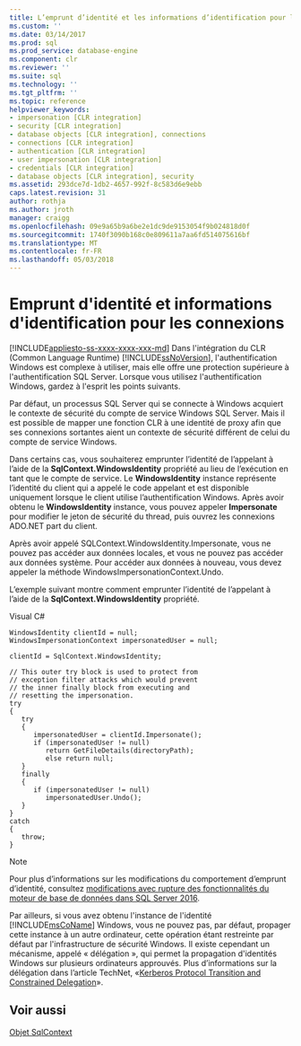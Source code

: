 ```yaml
---
title: L’emprunt d’identité et les informations d’identification pour les connexions | Documents Microsoft
ms.custom: ''
ms.date: 03/14/2017
ms.prod: sql
ms.prod_service: database-engine
ms.component: clr
ms.reviewer: ''
ms.suite: sql
ms.technology: ''
ms.tgt_pltfrm: ''
ms.topic: reference
helpviewer_keywords:
- impersonation [CLR integration]
- security [CLR integration]
- database objects [CLR integration], connections
- connections [CLR integration]
- authentication [CLR integration]
- user impersonation [CLR integration]
- credentials [CLR integration]
- database objects [CLR integration], security
ms.assetid: 293dce7d-1db2-4657-992f-8c583d6e9ebb
caps.latest.revision: 31
author: rothja
ms.author: jroth
manager: craigg
ms.openlocfilehash: 09e9a65b9a6be2e1dc9de9153054f9b024818d0f
ms.sourcegitcommit: 1740f3090b168c0e809611a7aa6fd514075616bf
ms.translationtype: MT
ms.contentlocale: fr-FR
ms.lasthandoff: 05/03/2018
---
```

# <a name="impersonation-and-credentials-for-connections"></a>Emprunt d'identité et informations d'identification pour les connexions
[!INCLUDE[appliesto-ss-xxxx-xxxx-xxx-md](../../../includes/appliesto-ss-xxxx-xxxx-xxx-md.md)]
  Dans l'intégration du CLR (Common Language Runtime) [!INCLUDE[ssNoVersion](../../../includes/ssnoversion-md.md)], l'authentification Windows est complexe à utiliser, mais elle offre une protection supérieure à l'authentification SQL Server. Lorsque vous utilisez l'authentification Windows, gardez à l'esprit les points suivants.  
  
 Par défaut, un processus SQL Server qui se connecte à Windows acquiert le contexte de sécurité du compte de service Windows SQL Server. Mais il est possible de mapper une fonction CLR à une identité de proxy afin que ses connexions sortantes aient un contexte de sécurité différent de celui du compte de service Windows.  
  
 Dans certains cas, vous souhaiterez emprunter l’identité de l’appelant à l’aide de la **SqlContext.WindowsIdentity** propriété au lieu de l’exécution en tant que le compte de service. Le **WindowsIdentity** instance représente l’identité du client qui a appelé le code appelant et est disponible uniquement lorsque le client utilise l’authentification Windows. Après avoir obtenu le **WindowsIdentity** instance, vous pouvez appeler **Impersonate** pour modifier le jeton de sécurité du thread, puis ouvrez les connexions ADO.NET part du client.  
  
 Après avoir appelé SQLContext.WindowsIdentity.Impersonate, vous ne pouvez pas accéder aux données locales, et vous ne pouvez pas accéder aux données système. Pour accéder aux données à nouveau, vous devez appeler la méthode WindowsImpersonationContext.Undo.  
  
 L’exemple suivant montre comment emprunter l’identité de l’appelant à l’aide de la **SqlContext.WindowsIdentity** propriété.  
  
 Visual C#   
  
```  
WindowsIdentity clientId = null;  
WindowsImpersonationContext impersonatedUser = null;  
  
clientId = SqlContext.WindowsIdentity;  
  
// This outer try block is used to protect from   
// exception filter attacks which would prevent  
// the inner finally block from executing and   
// resetting the impersonation.  
try  
{  
   try  
   {  
      impersonatedUser = clientId.Impersonate();  
      if (impersonatedUser != null)  
         return GetFileDetails(directoryPath);  
         else return null;  
   }  
   finally  
   {  
      if (impersonatedUser != null)  
         impersonatedUser.Undo();  
   }  
}  
catch  
{  
   throw;  
}  
```  
  
> [!NOTE]  
>  Pour plus d’informations sur les modifications du comportement d’emprunt d’identité, consultez [modifications avec rupture des fonctionnalités du moteur de base de données dans SQL Server 2016](../../../database-engine/breaking-changes-to-database-engine-features-in-sql-server-2016.md).  
  
 Par ailleurs, si vous avez obtenu l'instance de l'identité [!INCLUDE[msCoName](../../../includes/msconame-md.md)] Windows, vous ne pouvez pas, par défaut, propager cette instance à un autre ordinateur, cette opération étant restreinte par défaut par l'infrastructure de sécurité Windows. Il existe cependant un mécanisme, appelé « délégation », qui permet la propagation d'identités Windows sur plusieurs ordinateurs approuvés. Plus d’informations sur la délégation dans l’article TechNet, «[Kerberos Protocol Transition and Constrained Delegation](http://go.microsoft.com/fwlink/?LinkId=50419)».  
  
## <a name="see-also"></a>Voir aussi  
 [Objet SqlContext](../../../relational-databases/clr-integration-data-access-in-process-ado-net/sqlcontext-object.md)  
  
  
